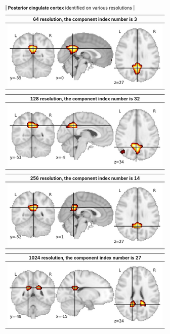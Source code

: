 | **Posterior cingulate cortex** identified on various resolutions |

| 64 resolution, the component index number is 3|  
|:---:|  
| ![Component 64](../64/final/3.jpg "From component 64: Posterior Cingulate cortex") |

| 128 resolution, the component index number is 32|  
|:---:|  
| ![Component 128](../128/final/32.jpg "From component 128: Posterior cingulate cortex") |

| 256 resolution, the component index number is 14|  
|:---:|  
| ![Component 256](../256/final/14.jpg "From component 256: Posterior cingulate cortex") |

| 1024 resolution, the component index number is 27|  
|:---:|  
| ![Component 1024](../1024/final/27.jpg "From component 1024: Posterior cingulate cortex") |
